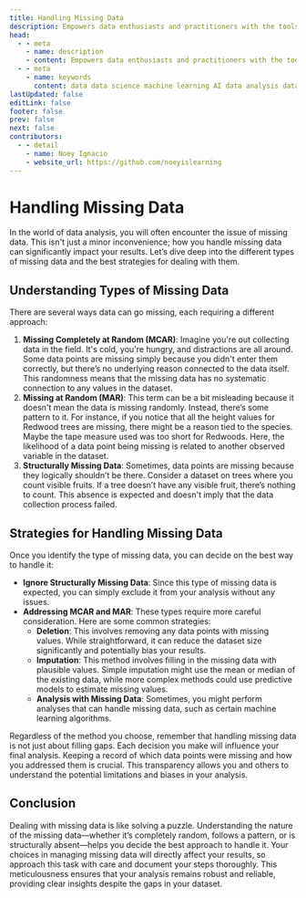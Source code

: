 ```yaml
---
title: Handling Missing Data
description: Empowers data enthusiasts and practitioners with the tools and knowledge to unlock the potential of data.
head:
  - - meta
    - name: description
    - content: Empowers data enthusiasts and practitioners with the tools and knowledge to unlock the potential of data.
  - - meta
    - name: keywords
      content: data data science machine learning AI data analysis data-driven data enthusiasts data practitioners
lastUpdated: false
editLink: false
footer: false
prev: false
next: false
contributors:
  - - detail
    - name: Noey Ignacio
    - website_url: https://github.com/noeyislearning
---
```


# Handling Missing Data

In the world of data analysis, you will often encounter the issue of missing data. This isn't just a minor inconvenience; how you handle missing data can significantly impact your results. Let’s dive deep into the different types of missing data and the best strategies for dealing with them.

## Understanding Types of Missing Data

There are several ways data can go missing, each requiring a different approach:

1. **Missing Completely at Random (MCAR)**: Imagine you're out collecting data in the field. It's cold, you're hungry, and distractions are all around. Some data points are missing simply because you didn't enter them correctly, but there’s no underlying reason connected to the data itself. This randomness means that the missing data has no systematic connection to any values in the dataset.
2. **Missing at Random (MAR)**: This term can be a bit misleading because it doesn't mean the data is missing randomly. Instead, there’s some pattern to it. For instance, if you notice that all the height values for Redwood trees are missing, there might be a reason tied to the species. Maybe the tape measure used was too short for Redwoods. Here, the likelihood of a data point being missing is related to another observed variable in the dataset.
3. **Structurally Missing Data**: Sometimes, data points are missing because they logically shouldn’t be there. Consider a dataset on trees where you count visible fruits. If a tree doesn’t have any visible fruit, there’s nothing to count. This absence is expected and doesn't imply that the data collection process failed.

## Strategies for Handling Missing Data

Once you identify the type of missing data, you can decide on the best way to handle it:

- **Ignore Structurally Missing Data**: Since this type of missing data is expected, you can simply exclude it from your analysis without any issues.
- **Addressing MCAR and MAR**: These types require more careful consideration. Here are some common strategies:
  - **Deletion**: This involves removing any data points with missing values. While straightforward, it can reduce the dataset size significantly and potentially bias your results.
  - **Imputation**: This method involves filling in the missing data with plausible values. Simple imputation might use the mean or median of the existing data, while more complex methods could use predictive models to estimate missing values.
  - **Analysis with Missing Data**: Sometimes, you might perform analyses that can handle missing data, such as certain machine learning algorithms.

Regardless of the method you choose, remember that handling missing data is not just about filling gaps. Each decision you make will influence your final analysis. Keeping a record of which data points were missing and how you addressed them is crucial. This transparency allows you and others to understand the potential limitations and biases in your analysis.

## Conclusion

Dealing with missing data is like solving a puzzle. Understanding the nature of the missing data—whether it’s completely random, follows a pattern, or is structurally absent—helps you decide the best approach to handle it. Your choices in managing missing data will directly affect your results, so approach this task with care and document your steps thoroughly. This meticulousness ensures that your analysis remains robust and reliable, providing clear insights despite the gaps in your dataset.
